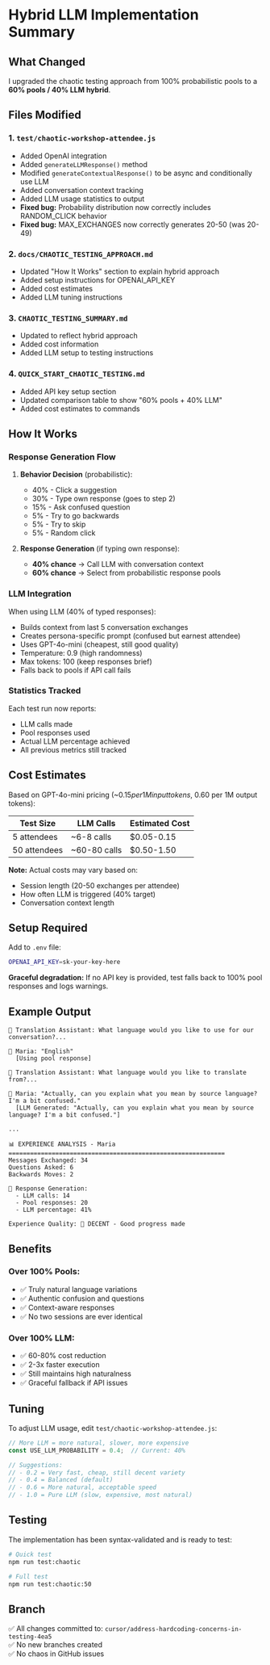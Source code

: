 # Hybrid LLM Implementation Summary

## What Changed

I upgraded the chaotic testing approach from 100% probabilistic pools to a **60% pools / 40% LLM hybrid**.

## Files Modified

### 1. `test/chaotic-workshop-attendee.js`
- Added OpenAI integration
- Added `generateLLMResponse()` method
- Modified `generateContextualResponse()` to be async and conditionally use LLM
- Added conversation context tracking
- Added LLM usage statistics to output
- **Fixed bug:** Probability distribution now correctly includes RANDOM_CLICK behavior
- **Fixed bug:** MAX_EXCHANGES now correctly generates 20-50 (was 20-49)

### 2. `docs/CHAOTIC_TESTING_APPROACH.md`
- Updated "How It Works" section to explain hybrid approach
- Added setup instructions for OPENAI_API_KEY
- Added cost estimates
- Added LLM tuning instructions

### 3. `CHAOTIC_TESTING_SUMMARY.md`
- Updated to reflect hybrid approach
- Added cost information
- Added LLM setup to testing instructions

### 4. `QUICK_START_CHAOTIC_TESTING.md`
- Added API key setup section
- Updated comparison table to show "60% pools + 40% LLM"
- Added cost estimates to commands

## How It Works

### Response Generation Flow

1. **Behavior Decision** (probabilistic):
   - 40% - Click a suggestion
   - 30% - Type own response (goes to step 2)
   - 15% - Ask confused question
   - 5% - Try to go backwards
   - 5% - Try to skip
   - 5% - Random click

2. **Response Generation** (if typing own response):
   - **40% chance** → Call LLM with conversation context
   - **60% chance** → Select from probabilistic response pools

### LLM Integration

When using LLM (40% of typed responses):
- Builds context from last 5 conversation exchanges
- Creates persona-specific prompt (confused but earnest attendee)
- Uses GPT-4o-mini (cheapest, still good quality)
- Temperature: 0.9 (high randomness)
- Max tokens: 100 (keep responses brief)
- Falls back to pools if API call fails

### Statistics Tracked

Each test run now reports:
- LLM calls made
- Pool responses used
- Actual LLM percentage achieved
- All previous metrics still tracked

## Cost Estimates

Based on GPT-4o-mini pricing (~$0.15 per 1M input tokens, ~$0.60 per 1M output tokens):

| Test Size | LLM Calls | Estimated Cost |
|-----------|-----------|----------------|
| 5 attendees | ~6-8 calls | $0.05-0.15 |
| 50 attendees | ~60-80 calls | $0.50-1.50 |

**Note:** Actual costs may vary based on:
- Session length (20-50 exchanges per attendee)
- How often LLM is triggered (40% target)
- Conversation context length

## Setup Required

Add to `.env` file:
```bash
OPENAI_API_KEY=sk-your-key-here
```

**Graceful degradation:** If no API key is provided, test falls back to 100% pool responses and logs warnings.

## Example Output

```
🤖 Translation Assistant: What language would you like to use for our conversation?...

👤 Maria: "English"
  [Using pool response]

🤖 Translation Assistant: What language would you like to translate from?...

👤 Maria: "Actually, can you explain what you mean by source language? I'm a bit confused."
  [LLM Generated: "Actually, can you explain what you mean by source language? I'm a bit confused."]

...

📊 EXPERIENCE ANALYSIS - Maria
============================================================
Messages Exchanged: 34
Questions Asked: 6
Backwards Moves: 2

🤖 Response Generation:
  - LLM calls: 14
  - Pool responses: 20
  - LLM percentage: 41%

Experience Quality: 🙂 DECENT - Good progress made
```

## Benefits

### Over 100% Pools:
- ✅ Truly natural language variations
- ✅ Authentic confusion and questions
- ✅ Context-aware responses
- ✅ No two sessions are ever identical

### Over 100% LLM:
- ✅ 60-80% cost reduction
- ✅ 2-3x faster execution
- ✅ Still maintains high naturalness
- ✅ Graceful fallback if API issues

## Tuning

To adjust LLM usage, edit `test/chaotic-workshop-attendee.js`:

```javascript
// More LLM = more natural, slower, more expensive
const USE_LLM_PROBABILITY = 0.4;  // Current: 40%

// Suggestions:
// - 0.2 = Very fast, cheap, still decent variety
// - 0.4 = Balanced (default)
// - 0.6 = More natural, acceptable speed
// - 1.0 = Pure LLM (slow, expensive, most natural)
```

## Testing

The implementation has been syntax-validated and is ready to test:

```bash
# Quick test
npm run test:chaotic

# Full test
npm run test:chaotic:50
```

## Branch

✅ All changes committed to: `cursor/address-hardcoding-concerns-in-testing-4ea5`  
✅ No new branches created  
✅ No chaos in GitHub issues
